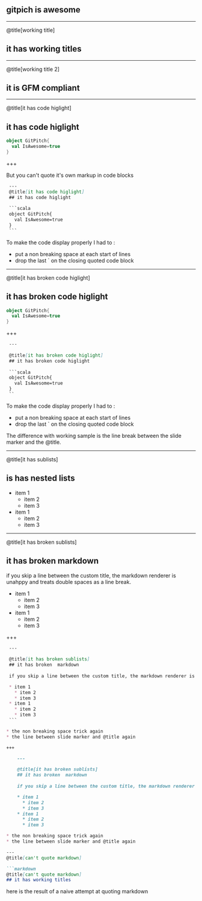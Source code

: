 ## gitpich is awesome

---
@title[working title]
## it has working titles

---

@title[working title 2]

## it is GFM compliant

---
@title[it has code higlight]
## it has code higlight

```scala
object GitPitch{
  val IsAwesome=true
}
```
+++

But you can't quote it's own markup in code blocks

```markdown
 ---
 @title[it has code higlight]
 ## it has code higlight
 
 ```scala
 object GitPitch{
   val IsAwesome=true
 }
 ```

```

To make the code display properly I had to :
- put a non breaking space at each start of lines 
- drop the last ` on the closing quoted code block

---

@title[it has broken code higlight]

## it has broken code higlight

```scala
object GitPitch{
  val IsAwesome=true
}
```
+++

```markdown
 ---
 
 @title[it has broken code higlight]
 ## it has broken code higlight
 
 ```scala
 object GitPitch{
   val IsAwesome=true
 }
 ``

```

To make the code display properly I had to :
- put a non breaking space at each start of lines 
- drop the last ` on the closing quoted code block

The difference with working sample is the line break between the slide marker and the @title.

---
@title[it has sublists]
## is has nested lists

* item 1
  * item 2
  * item 3
* item 1
  * item 2
  * item 3

---

@title[it has broken sublists]
## it has broken  markdown

if you skip a line between the custom title, the markdown renderer is unahppy and treats double spaces as a line break.

* item 1
  * item 2
  * item 3
* item 1
  * item 2
  * item 3

+++

```markdown
 ---
 
 @title[it has broken sublists]
 ## it has broken  markdown
 
 if you skip a line between the custom title, the markdown renderer is unahppy and treats double spaces as a line break.

 * item 1
   * item 2
   * item 3
 * item 1
   * item 2
   * item 3
 ```

* the non breaking space trick again 
* the line between slide marker and @title again

+++

    ---

    @title[it has broken sublists]
    ## it has broken  markdown 
    
    if you skip a line between the custom title, the markdown renderer is unahppy and treats double spaces as a line break.

    * item 1
      * item 2
      * item 3
    * item 1
      * item 2
      * item 3

* the non breaking space trick again 
* the line between slide marker and @title again

---
@title[can't quote markdown]

```markdown
@title[can't quote markdown]
## it has working titles
```
here is the result of a naive attempt at quoting markdown